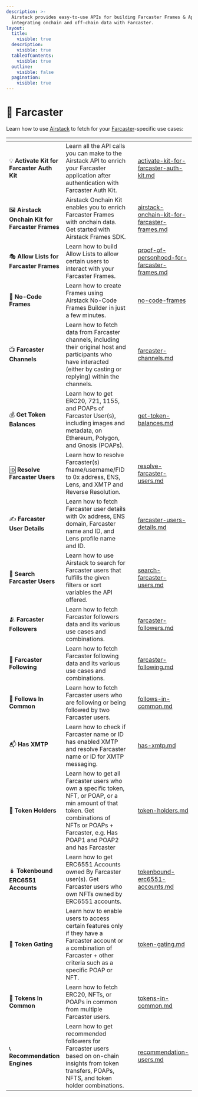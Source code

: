 ```yaml
---
description: >-
  Airstack provides easy-to-use APIs for building Farcaster Frames & Apps and
  integrating onchain and off-chain data with Farcaster.
layout:
  title:
    visible: true
  description:
    visible: true
  tableOfContents:
    visible: true
  outline:
    visible: false
  pagination:
    visible: true
---
```


# 💜 Farcaster

Learn how to use [Airstack](https://airstack.xyz) to fetch for your [Farcaster](https://farcaster.xyz)-specific use cases:

<table data-view="cards"><thead><tr><th></th><th></th><th></th><th data-hidden data-card-target data-type="content-ref"></th></tr></thead><tbody><tr><td><span data-gb-custom-inline data-tag="emoji" data-code="1f4a1">💡</span> <strong>Activate Kit for Farcaster Auth Kit</strong></td><td>Learn all the API calls you can make to the Airstack API to enrich your Farcaster application after authentication with Farcaster Auth Kit.</td><td></td><td><a href="activate-kit-for-farcaster-auth-kit.md">activate-kit-for-farcaster-auth-kit.md</a></td></tr><tr><td><span data-gb-custom-inline data-tag="emoji" data-code="1f5bc">🖼️</span> <strong>Airstack</strong> <strong>Onchain Kit for Farcaster Frames</strong></td><td>Airstack Onchain Kit enables you to enrich Farcaster Frames with onchain data. Get started with Airstack Frames SDK.</td><td></td><td><a href="airstack-onchain-kit-for-farcaster-frames.md">airstack-onchain-kit-for-farcaster-frames.md</a></td></tr><tr><td><span data-gb-custom-inline data-tag="emoji" data-code="1f3ad">🎭</span> <strong>Allow Lists for Farcaster Frames</strong></td><td>Learn how to build Allow Lists to allow certain users to interact with your Farcaster Frames.</td><td></td><td><a href="proof-of-personhood-for-farcaster-frames.md">proof-of-personhood-for-farcaster-frames.md</a></td></tr><tr><td><span data-gb-custom-inline data-tag="emoji" data-code="1f517">🔗</span> <strong>No-Code Frames</strong></td><td>Learn how to create Frames using Airstack No-Code Frames Builder in just a few minutes.</td><td></td><td><a href="../no-code-frames/">no-code-frames</a></td></tr><tr><td><span data-gb-custom-inline data-tag="emoji" data-code="1f4fa">📺</span> <strong>Farcaster Channels</strong></td><td>Learn how to fetch data from Farcaster channels, including their original host and participants who have interacted (either by casting or replying) within the channels.</td><td></td><td><a href="farcaster-channels.md">farcaster-channels.md</a></td></tr><tr><td><span data-gb-custom-inline data-tag="emoji" data-code="1f4b0">💰</span> <strong>Get Token Balances</strong></td><td>Learn how to get ERC20, 721, 1155, and POAPs of Farcaster User(s), including images and metadata, on Ethereum, Polygon, and Gnosis (POAPs).</td><td></td><td><a href="get-token-balances.md">get-token-balances.md</a></td></tr><tr><td><span data-gb-custom-inline data-tag="emoji" data-code="1f194">🆔</span> <strong>Resolve Farcaster Users</strong></td><td>Learn how to resolve Farcaster(s) fname/username/FID to 0x address, ENS, Lens, and XMTP and Reverse Resolution.</td><td></td><td><a href="resolve-farcaster-users.md">resolve-farcaster-users.md</a></td></tr><tr><td><span data-gb-custom-inline data-tag="emoji" data-code="270d">✍️</span> <strong>Farcaster User Details</strong></td><td>Learn how to fetch Farcaster user details with 0x address, ENS domain, Farcaster name and ID, and Lens profile name and ID.</td><td></td><td><a href="farcaster-users-details.md">farcaster-users-details.md</a></td></tr><tr><td><span data-gb-custom-inline data-tag="emoji" data-code="1f50e">🔎</span> <strong>Search Farcaster Users</strong></td><td>Learn how to use Airstack to search for Farcaster users that fulfills the given filters or sort variables the API offered.</td><td></td><td><a href="search-farcaster-users.md">search-farcaster-users.md</a></td></tr><tr><td><span data-gb-custom-inline data-tag="emoji" data-code="1fac2">🫂</span> <strong>Farcaster Followers</strong></td><td>Learn how to fetch Farcaster followers data and its various use cases and combinations.</td><td></td><td><a href="farcaster-followers.md">farcaster-followers.md</a></td></tr><tr><td><span data-gb-custom-inline data-tag="emoji" data-code="1f490">💐</span> <strong>Farcaster Following</strong></td><td>Learn how to fetch Farcaster following data and its various use cases and combinations.</td><td></td><td><a href="farcaster-following.md">farcaster-following.md</a></td></tr><tr><td><span data-gb-custom-inline data-tag="emoji" data-code="1f46d">👭</span> <strong>Follows In Common</strong></td><td>Learn how to fetch Farcaster users who are following or being followed by two Farcaster users.</td><td></td><td><a href="follows-in-common.md">follows-in-common.md</a></td></tr><tr><td><span data-gb-custom-inline data-tag="emoji" data-code="1f4ec">📬</span> <strong>Has XMTP</strong></td><td>Learn how to check if Farcaster name or ID has enabled XMTP and resolve Farcaster name or ID for XMTP messaging.</td><td></td><td><a href="has-xmtp.md">has-xmtp.md</a></td></tr><tr><td><span data-gb-custom-inline data-tag="emoji" data-code="1f3c5">🏅</span> <strong>Token Holders</strong></td><td>Learn how to get all Farcaster users who own a specific token, NFT, or POAP, or a min amount of that token. Get combinations of NFTs or POAPs + Farcaster, e.g. Has POAP1 and POAP2 and has Farcaster</td><td></td><td><a href="token-holders.md">token-holders.md</a></td></tr><tr><td><span data-gb-custom-inline data-tag="emoji" data-code="1fa86">🪆</span> <strong>Tokenbound ERC6551 Accounts</strong></td><td>Learn how to get ERC6551 Accounts owned By Farcaster user(s). Get Farcaster users who own NFTs owned by ERC6551 accounts.</td><td></td><td><a href="tokenbound-erc6551-accounts.md">tokenbound-erc6551-accounts.md</a></td></tr><tr><td><span data-gb-custom-inline data-tag="emoji" data-code="1f6aa">🚪</span> <strong>Token Gating</strong></td><td>Learn how to enable users to access certain features only if they have a Farcaster account or a combination of Farcaster + other criteria such as a specific POAP or NFT.</td><td></td><td><a href="token-gating.md">token-gating.md</a></td></tr><tr><td><span data-gb-custom-inline data-tag="emoji" data-code="1f91d">🤝</span> <strong>Tokens In Common</strong></td><td>Learn how to fetch ERC20, NFTs, or POAPs in common from multiple Farcaster users.</td><td></td><td><a href="tokens-in-common.md">tokens-in-common.md</a></td></tr><tr><td><span data-gb-custom-inline data-tag="emoji" data-code="1f4de">📞</span> <strong>Recommendation Engines</strong></td><td>Learn how to get recommended followers for Farcaster users based on on-chain insights from token transfers, POAPs, NFTS, and token holder combinations.</td><td></td><td><a href="recommendation-users.md">recommendation-users.md</a></td></tr></tbody></table>
